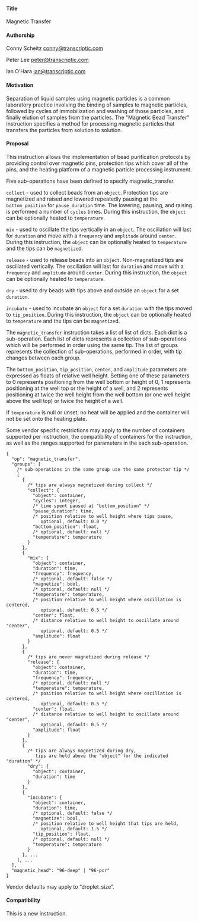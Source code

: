 #### **Title**
Magnetic Transfer

#### **Authorship**
Conny Scheitz <conny@transcriptic.com>

Peter Lee <peter@transcriptic.com>

Ian O’Hara <ian@transcriptic.com>


#### **Motivation**
Separation of liquid samples using magnetic particles is a common laboratory practice involving the binding of samples to magnetic particles, followed by cycles of immobilization and washing of those particles, and finally elution of samples from the particles. The "Magnetic Bead Transfer" instruction specifies a method for processing magnetic particles that transfers the particles from solution to solution.

#### **Proposal**
This instruction allows the implementation of bead purification protocols by providing control over magnetic pins, protection tips which cover all of the pins, and the heating platform of a magnetic particle processing instrument. 

Five sub-operations have been defined to specify magnetic_transfer.

`collect` - used to collect beads from an `object`. Protection tips are magnetized and raised and lowered repeatedly pausing at the `bottom_position` for `pause_duration` time. The lowering, pausing, and raising is performed a number of `cycles` times. During this instruction, the `object` can be optionally heated to `temperature`.

`mix` - used to oscillate the tips vertically in an `object`. The oscillation will last for `duration` and move with a `frequency` and `amplitude` around `center`. During this instruction, the `object` can be optionally heated to `temperature` and the tips can be `magnetize`d.

`release` - used to release beads into an `object`. Non-magnetized tips are oscillated vertically. The oscillation will last for `duration` and move with a `frequency` and `amplitude` around `center`. During this instruction, the `object` can be optionally heated to `temperature`.

`dry` - used to dry beads with tips above and outside an `object` for a set `duration`.

`incubate` - used to incubate an `object` for a set `duration` with the tips moved to `tip_position`. During this instruction, the `object` can be optionally heated to `temperature` and the tips can be `magnetize`d.

The `magnetic_transfer` instruction takes a list of list of dicts. Each dict is a sub-operation. Each list of dicts represents a collection of sub-operations which will be performed in order using the same tip. The list of groups represents the collection of sub-operations, performed in order, with tip changes between each group.

The `bottom_position`, `tip_position`, `center`, and `amplitude` parameters are expressed as floats of relative well height. Setting one of these parameters to 0 represents positioning from the well bottom or height of 0, 1 represents positioning at the well top or the height of a well, and 2 represents positioning at twice the well height from the well bottom (or one well height above the well top) or twice the height of a well.

If `temperature` is null or unset, no heat will be applied and the container will not be set onto the heating plate.

Some vendor specific restrictions may apply to the number of containers supported per instruction, the compatibility of containers for the instruction, as well as the ranges supported for parameters in the each sub-operation.

```
{
  "op": "magnetic_transfer",
  "groups": [
    /* sub-operations in the same group use the same protector tip */
    [
      {
        /* tips are always magnetized during collect */
        "collect": {
          "object": container,
          "cycles": integer,
          /* time spent paused at "bottom_position" */
          "pause_duration": time,
          /* position relative to well height where tips pause,
             optional, default: 0.0 */
          "bottom_position": float,
          /* optional, default: null */
          "temperature": temperature  
        }
      },
      {
        "mix": {
          "object": container,
          "duration": time,
          "frequency": frequency,
          /* optional, default: false */
          "magnetize": bool,
          /* optional, default: null */
          "temperature": temperature,
          /* position relative to well height where oscillation is centered,
             optional, default: 0.5 */
          "center": float,
          /* distance relative to well height to oscillate around "center", 
             optional, default: 0.5 */
          "amplitude": float
        }
      },
      {
        /* tips are never magnetized during release */
        "release": {
          "object": container,
          "duration": time,
          "frequency": frequency,
          /* optional, default: null */
          "temperature": temperature,
          /* position relative to well height where oscillation is centered,
             optional, default: 0.5 */
          "center": float,
          /* distance relative to well height to oscillate around "center", 
             optional, default: 0.5 */
          "amplitude": float
        }
      },
      {
        /* tips are always magnetized during dry,
           tips are held above the "object" for the indicated "duration" */
        "dry": {
          "object": container,
          "duration": time
        }
      },
      {
        "incubate": {
          "object": container,
          "duration": time,
          /* optional, default: false */
          "magnetize": bool,
          /* position relative to well height that tips are held, 
             optional, default: 1.5 */
          "tip_position": float,
          /* optional, default: null */
          "temperature": temperature
        }
      }, ...
    ], ...
  ],
  "magnetic_head": "96-deep" | "96-pcr"
}

```

Vendor defaults may apply to “droplet_size”.

#### **Compatibility**
This is a new instruction.